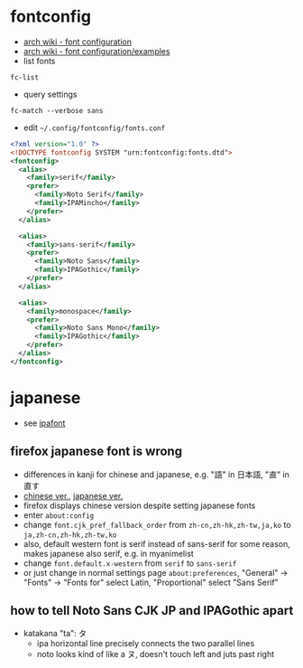 # fontconfig

- [arch wiki - font configuration](https://wiki.archlinux.org/title/Font_configuration)
- [arch wiki - font configuration/examples](https://wiki.archlinux.org/title/Font_configuration/Examples#Japanese)
- list fonts

```shell
fc-list
```

- query settings

```shell
fc-match --verbose sans
```

- edit `~/.config/fontconfig/fonts.conf`

```xml
<?xml version="1.0" ?>
<!DOCTYPE fontconfig SYSTEM "urn:fontconfig:fonts.dtd">
<fontconfig>
  <alias>
    <family>serif</family>
    <prefer>
      <family>Noto Serif</family>
      <family>IPAMincho</family>
    </prefer>
  </alias>

  <alias>
    <family>sans-serif</family>
    <prefer>
      <family>Noto Sans</family>
      <family>IPAGothic</family>
    </prefer>
  </alias>

  <alias>
    <family>monospace</family>
    <prefer>
      <family>Noto Sans Mono</family>
      <family>IPAGothic</family>
    </prefer>
  </alias>
</fontconfig>
```

# japanese

- see [ipafont](/pkgs/data/fonts/ipafont.md)

## firefox japanese font is wrong

- differences in kanji for chinese and japanese,
  e.g. "語" in 日本語, "直" in 直す
- [ chinese ver.](https://learnjapanese.moe/img/font2.png),
  [japanese ver.](https://learnjapanese.moe/img/font3.png)
- firefox displays chinese version despite setting japanese fonts
- enter `about:config`
- change `font.cjk_pref_fallback_order` from
  `zh-cn,zh-hk,zh-tw,ja,ko` to `ja,zh-cn,zh-hk,zh-tw,ko`
- also, default western font is serif instead of sans-serif for
  some reason, makes japanese also serif, e.g. in myanimelist
- change `font.default.x-western` from `serif` to `sans-serif`
- or just change in normal settings page `about:preferences`, "General" ->
  "Fonts" -> "Fonts for" select Latin, "Proportional" select "Sans Serif"

## how to tell Noto Sans CJK JP and IPAGothic apart

- katakana "ta": タ
  - ipa horizontal line precisely connects the two parallel lines
  - noto looks kind of like a ヌ, doesn't touch left and juts past right
